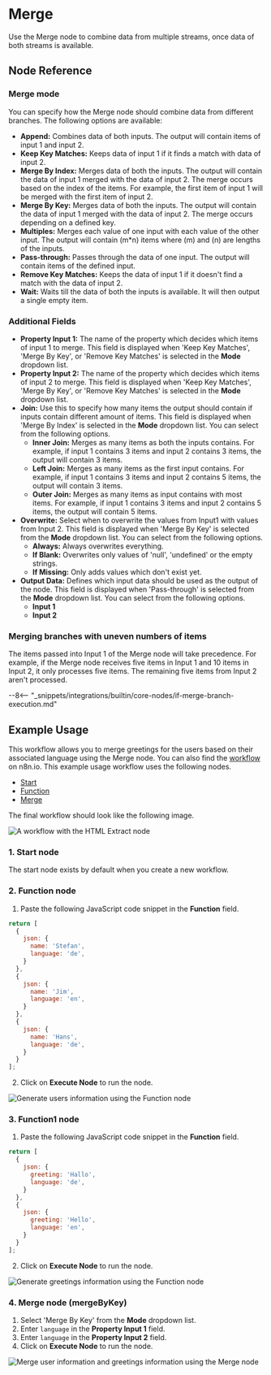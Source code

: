 # Merge

Use the Merge node to combine data from multiple streams, once data of both streams is available.

## Node Reference

### Merge mode

You can specify how the Merge node should combine data from different branches. The following options are available:

- **Append:** Combines data of both inputs. The output will contain items of input 1 and input 2.
- **Keep Key Matches:** Keeps data of input 1 if it finds a match with data of input 2.
- **Merge By Index:** Merges data of both the inputs. The output will contain the data of input 1 merged with the data of input 2. The merge occurs based on the index of the items. For example, the first item of input 1 will be merged with the first item of input 2.
- **Merge By Key:** Merges data of both the inputs. The output will contain the data of input 1 merged with the data of input 2. The merge occurs depending on a defined key.
- **Multiples:** Merges each value of one input with each value of the other input. The output will contain (m*n) items where (m) and (n) are lengths of the inputs.
- **Pass-through:** Passes through the data of one input. The output will contain items of the defined input.
- **Remove Key Matches:** Keeps the data of input 1 if it doesn't find a match with the data of input 2.
- **Wait:** Waits till the data of both the inputs is available. It will then output a single empty item.

### Additional Fields

- **Property Input 1:** The name of the property which decides which items of input 1 to merge. This field is displayed when 'Keep Key Matches', 'Merge By Key', or 'Remove Key Matches' is selected in the **Mode** dropdown list.
- **Property Input 2:** The name of the property which decides which items of input 2 to merge. This field is displayed when 'Keep Key Matches', 'Merge By Key', or 'Remove Key Matches' is selected in the **Mode** dropdown list.
- **Join:** Use this to specify how many items the output should contain if inputs contain different amount of items. This field is displayed when 'Merge By Index' is selected in the **Mode** dropdown list. You can select from the following options.
    - **Inner Join:** Merges as many items as both the inputs contains. For example, if input 1 contains 3 items and input 2 contains 3 items, the output will contain 3 items.
    - **Left Join:** Merges as many items as the first input contains. For example, if input 1 contains 3 items and input 2 contains 5 items, the output will contain 3 items.
    - **Outer Join:** Merges as many items as input contains with most items. For example, if input 1 contains 3 items and input 2 contains 5 items, the output will contain 5 items.
- **Overwrite:** Select when to overwrite the values from Input1 with values from Input 2. This field is displayed when 'Merge By Key' is selected from the **Mode** dropdown list. You can select from the following options.
    - **Always:** Always overwrites everything.
    - **If Blank:** Overwrites only values of 'null', 'undefined' or the empty strings.
    - **If Missing:** Only adds values which don't exist yet.
- **Output Data:** Defines which input data should be used as the output of the node. This field is displayed when 'Pass-through' is selected from the **Mode** dropdown list. You can select from the following options.
    - **Input 1**
    - **Input 2**

### Merging branches with uneven numbers of items

The items passed into Input 1 of the Merge node will take precedence. For example, if the Merge node receives five items in Input 1 and 10 items in Input 2, it only processes five items. The remaining five items from Input 2 aren't processed.

--8<-- "_snippets/integrations/builtin/core-nodes/if-merge-branch-execution.md"

## Example Usage

This workflow allows you to merge greetings for the users based on their associated language using the Merge node. You can also find the [workflow](https://n8n.io/workflows/655) on n8n.io. This example usage workflow uses the following nodes.

- [Start](/integrations/builtin/core-nodes/n8n-nodes-base.start/)
- [Function](/integrations/builtin/core-nodes/n8n-nodes-base.function/)
- [Merge]()

The final workflow should look like the following image.

![A workflow with the HTML Extract node](/_images/integrations/builtin/core-nodes/merge/workflow.png)

### 1. Start node

The start node exists by default when you create a new workflow.


### 2. Function node

1. Paste the following JavaScript code snippet in the **Function** field.
```js
return [
  {
    json: {
      name: 'Stefan',
      language: 'de',
    }
  },
  {
    json: {
      name: 'Jim',
      language: 'en',
    }
  },
  {
    json: {
      name: 'Hans',
      language: 'de',
    }
  }
];
```
2. Click on **Execute Node** to run the node.

![Generate users information using the Function node](/_images/integrations/builtin/core-nodes/merge/function_node.png)


### 3. Function1 node

1. Paste the following JavaScript code snippet in the **Function** field.
```js
return [
  {
    json: {
      greeting: 'Hallo',
      language: 'de',
    }
  },
  {
    json: {
      greeting: 'Hello',
      language: 'en',
    }
  }
];
```
2. Click on **Execute Node** to run the node.


![Generate greetings information using the Function node](/_images/integrations/builtin/core-nodes/merge/function1_node.png)


### 4. Merge node (mergeByKey)

1. Select 'Merge By Key' from the **Mode** dropdown list.
2. Enter `language` in the **Property Input 1** field.
3. Enter `language` in the **Property Input 2** field.
4. Click on **Execute Node** to run the node.


![Merge user information and greetings information using the Merge node](/_images/integrations/builtin/core-nodes/merge/merge_node.png)





